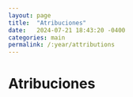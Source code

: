 ```yaml
---
layout: page
title:  "Atribuciones"
date:   2024-07-21 18:43:20 -0400
categories: main
permalink: /:year/attributions
---
```


# Atribuciones
